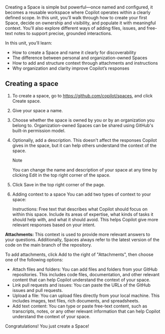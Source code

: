 Creating a Space is simple but powerful—once named and configured, it becomes a reusable workspace where Copilot operates within a clearly defined scope. In this unit, you’ll walk through how to create your first Space, decide on ownership and visibility, and populate it with meaningful context. You'll also explore different ways of adding files, issues, and free-text notes to support precise, grounded interactions.

In this unit, you’ll learn:
- How to create a Space and name it clearly for discoverability
- The difference between personal and organization-owned Spaces
- How to add and structure context through attachments and instructions
- Why organization and clarity improve Copilot’s responses


## Creating a space

1. To create a space, go to <https://github.com/copilot/spaces>, and click Create space.
1. Give your space a name.
1. Choose whether the space is owned by you or by an organization you belong to. Organization-owned Spaces can be shared using GitHub's built-in permission model.
1. Optionally, add a description. This doesn't affect the responses Copilot gives in the space, but it can help others understand the context of the space.

    >[!NOTE]
    >You can change the name and description of your space at any time by clicking  Edit in the top right corner of the space.

1. Click Save in the top right corner of the page.

1. Adding context to a space
You can add two types of context to your space:

    Instructions: Free text that describes what Copilot should focus on within this space. Include its areas of expertise, what kinds of tasks it should help with, and what it should avoid. This helps Copilot give more relevant responses based on your intent.

**Attachments:** This context is used to provide more relevant answers to your questions. Additionally, Spaces always refer to the latest version of the code on the main branch of the repository.

To add attachments, click  Add to the right of "Attachments", then choose one of the following options:

- Attach files and folders: You can add files and folders from your GitHub repositories. This includes code files, documentation, and other relevant content that can help Copilot understand the context of your space.
- Link pull requests and issues: You can paste the URLs of the GitHub issues and pull requests.
- Upload a file: You can upload files directly from your local machine. This includes images, text files, rich documents, and spreadsheets.
- Add text content: You can type or paste free-text content, such as transcripts, notes, or any other relevant information that can help Copilot understand the context of your space.

Congratulations! You just create a Space!
